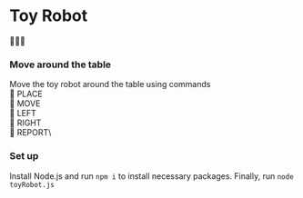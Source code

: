# Toy Robot
🤖🤖🤖

### Move around the table
Move the toy robot around the table using commands\
 🔹 PLACE\
 🔹 MOVE\
 🔹 LEFT\
 🔹 RIGHT\
 🔹 REPORT\

### Set up
Install Node.js and run `npm i` to install necessary packages. Finally, run `node toyRobot.js`